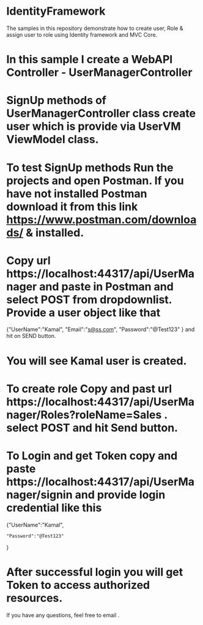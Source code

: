 # IdentityFramework
The samples in this repository demonstrate how to create user, Role & assign user to role using Identity framework and MVC Core.

# In this sample I create a WebAPI Controller - UserManagerController
# SignUp methods of UserManagerController class create user which is provide via UserVM ViewModel class.
# To test SignUp methods Run the projects and open Postman. If you have not installed Postman download it from this link https://www.postman.com/downloads/ & installed.
# Copy  url https://localhost:44317/api/UserManager and paste in Postman and select POST from dropdownlist. Provide a user object like that 
  {"UserName":"Kamal",
	"Email":"s@ss.com",
	"Password":"@Test123"
}
and hit on SEND button.
# You will see Kamal user is created.
# To create role Copy and past url https://localhost:44317/api/UserManager/Roles?roleName=Sales . select POST and hit Send button.
# To Login and get Token copy and paste https://localhost:44317/api/UserManager/signin and provide login credential like this 
  
  {"UserName":"Kamal",
	
	"Password":"@Test123"
}
# After successful login you will get Token to access authorized resources.
If you have any questions,  feel free to email .
